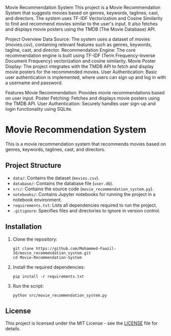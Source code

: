 Movie Recommendation System
This project is a Movie Recommendation System that suggests movies based on genres, keywords, taglines, cast, and directors. The system uses TF-IDF Vectorization and Cosine Similarity to find and recommend movies similar to the user's input. It also fetches and displays movie posters using the TMDB (The Movie Database) API.

Project Overview
Data Source: The system uses a dataset of movies (movies.csv), containing relevant features such as genres, keywords, tagline, cast, and director.
Recommendation Engine: The core recommendation engine is built using TF-IDF (Term Frequency-Inverse Document Frequency) vectorization and cosine similarity.
Movie Poster Display: The project integrates with the TMDB API to fetch and display movie posters for the recommended movies.
User Authentication: Basic user authentication is implemented, where users can sign up and log in with a username and password.

Features
Movie Recommendation: Provides movie recommendations based on user input.
Poster Fetching: Fetches and displays movie posters using the TMDB API.
User Authentication: Securely handles user sign-up and login functionality using SQLite.

# Movie Recommendation System

This is a movie recommendation system that recommends movies based on genres, keywords, taglines, cast, and directors.

## Project Structure

- `data/`: Contains the dataset (`movies.csv`).
- `database/`: Contains the database file (`user.db`).
- `src/`: Contains the source code (`movie_recommendation_system.py`).
- `notebooks/`: Contains Jupyter notebooks for running the project in a notebook environment.
- `requirements.txt`: Lists all dependencies required to run the project.
- `.gitignore`: Specifies files and directories to ignore in version control.

## Installation

1. Clone the repository:
   ```
   git clone https://github.com/Mohammed-Faazil-16/movie_recommendation_system.git
   cd Movie-Recommendation-System
   ```
2. Install the required dependencies:
   ```
   pip install -r requirements.txt
   ```
3. Run the script:
   ```
   python src/movie_recommendation_system.py
   ```

## License

This project is licensed under the MIT License - see the [LICENSE](LICENSE) file for details.
